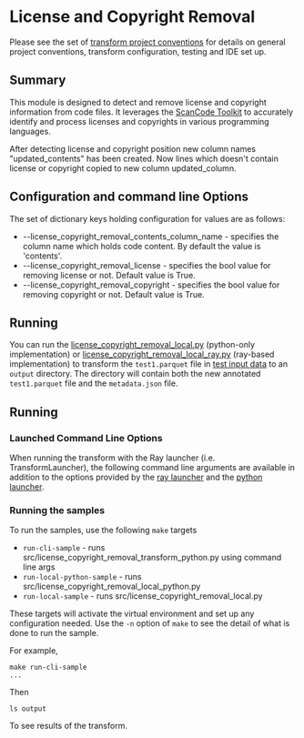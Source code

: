 # License and Copyright Removal
Please see the set of
[transform project conventions](../../../README.md)
for details on general project conventions, transform configuration,
testing and IDE set up.

## Summary 

This module is designed to detect and remove license and copyright information from code files. It leverages the [ScanCode Toolkit](https://pypi.org/project/scancode-toolkit/) to accurately identify and process licenses and copyrights in various programming languages.

After detecting license and copyright position new column names "updated_contents" has been created. Now lines which doesn't contain license or copyright copied to new column updated_column.

## Configuration and command line Options

The set of dictionary keys holding configuration for values are as follows:

* --license_copyright_removal_contents_column_name - specifies the column name which holds code content. By default the value is 'contents'.
* --license_copyright_removal_license - specifies the bool value for removing license or not. Default value is True.
* --license_copyright_removal_copyright - specifies the bool value for removing copyright or not. Default value is True. 

## Running
You can run the [license_copyright_removal_local.py](src/license_copyright_removal_local.py) (python-only implementation) or [license_copyright_removal_local_ray.py](ray/src/license_copyright_removal_local_ray.py) (ray-based  implementation) to transform the `test1.parquet` file in [test input data](test-data/input) to an `output` directory.  The directory will contain both the new annotated `test1.parquet` file and the `metadata.json` file.

## Running

### Launched Command Line Options 
When running the transform with the Ray launcher (i.e. TransformLauncher),
the following command line arguments are available in addition to 
the options provided by the [ray launcher](../../../../data-processing-lib/doc/ray-launcher-options.md)
and the [python launcher](../../../../data-processing-lib/doc/python-launcher-options.md).

### Running the samples
To run the samples, use the following `make` targets

* `run-cli-sample` - runs src/license_copyright_removal_transform_python.py using command line args
* `run-local-python-sample` - runs src/license_copyright_removal_local_python.py
* `run-local-sample` - runs src/license_copyright_removal_local.py

These targets will activate the virtual environment and set up any configuration needed.
Use the `-n` option of `make` to see the detail of what is done to run the sample.

For example, 
```shell
make run-cli-sample
...
```
Then 
```shell
ls output
```
To see results of the transform.
